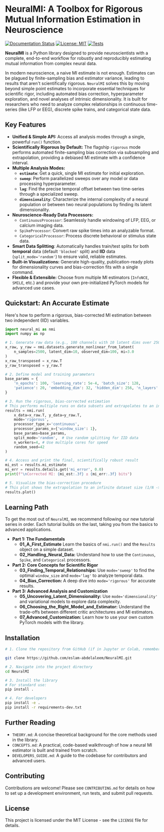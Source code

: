 # NeuralMI: A Toolbox for Rigorous Mutual Information Estimation in Neuroscience

[![Documentation Status](https://img.shields.io/badge/docs-latest-brightgreen)](https://eslam-abdelaleem.github.io/NeuralMI/)
[![License: MIT](https://img.shields.io/badge/License-MIT-yellow.svg)](https://opensource.org/licenses/MIT)
[![Tests](https://github.com/eslam-abdelaleem/NeuralMI/actions/workflows/tests.yml/badge.svg)](https://github.com/eslam-abdelaleem/NeuralMI/actions/workflows/tests.yml)

**NeuralMI** is a Python library designed to provide neuroscientists with a complete, end-to-end workflow for robustly and reproducibly estimating mutual information from complex neural data.

In modern neuroscience, a naive MI estimate is not enough. Estimates can be plagued by finite-sampling bias and estimator variance, leading to results that aren't scientifically rigorous. `NeuralMI` solves this by moving beyond simple point estimates to incorporate essential techniques for scientific rigor, including automated bias correction, hyperparameter exploration, and novel analyses of intrinsic dimensionality. It is built for researchers who need to analyze complex relationships in continuous time-series (like LFP or EEG), discrete spike trains, and categorical state data.

## Key Features

* **Unified & Simple API:** Access all analysis modes through a single, powerful `run()` function.
* **Scientifically Rigorous by Default:** The flagship `rigorous` mode performs automated finite-sampling bias correction via subsampling and extrapolation, providing a debiased MI estimate with a confidence interval.
* **Multiple Analysis Modes:**
    * **`estimate`**: Get a quick, single MI estimate for initial exploration.
    * **`sweep`**: Perform parallelized sweeps over any model or data processing hyperparameter.
    * **`lag`**: Find the precise temporal offset between two time-series through a specialized sweep.
    * **`dimensionality`**: Characterize the internal complexity of a neural population or between two neural populations by finding its latent dimensionality.
* **Neuroscience-Ready Data Processors:**
    * `ContinuousProcessor`: Seamlessly handle windowing of LFP, EEG, or calcium imaging data.
    * `SpikeProcessor`: Convert raw spike times into an analyzable format.
    * `CategoricalProcessor`: Process discrete behavioral or stimulus state data.
* **Smart Data Splitting**: Automatically handles train/test splits for both **temporal** data (default `'blocked'` split) and **IID** data (`split_mode='random'`) to ensure valid, reliable estimates.
* **Built-in Visualizations:** Generate high-quality, publication-ready plots for dimensionality curves and bias-correction fits with a single command.
* **Flexible & Extensible:** Choose from multiple MI estimators (`InfoNCE`, `SMILE`, etc.) and provide your own pre-initialized PyTorch models for advanced use cases.

## Quickstart: An Accurate Estimate
Here's how to perform a rigorous, bias-corrected MI estimation between two independent (IID) variables.

```python
import neural_mi as nmi
import numpy as np

# 1. Generate raw data (e.g., 100 channels with 10 latent dims over 2500 timepoints)
x_raw, y_raw = nmi.datasets.generate_nonlinear_from_latent(
    n_samples=2500, latent_dim=10, observed_dim=100, mi=3.0
)
x_raw_transposed = x_raw.T
y_raw_transposed = y_raw.T

# 2. Define model and training parameters
base_params = {
    'n_epochs': 100, 'learning_rate': 5e-4, 'batch_size': 128,
    'patience': 20, 'embedding_dim': 32, 'hidden_dim': 256, 'n_layers': 3
}

# 3. Run the rigorous, bias-corrected estimation
# This performs multiple runs on data subsets and extrapolates to an infinite-data estimate.
results = nmi.run(
    x_data=x_raw.T, y_data=y_raw.T,
    mode='rigorous',
    processor_type_x='continuous',
    processor_params_x={'window_size': 1},
    base_params=base_params,
    split_mode='random',  # Use random splitting for IID data
    n_workers=4, # Use multiple cores for speed
    random_seed=42
)

# 4. Access and print the final, scientifically robust result
mi_est = results.mi_estimate
mi_err = results.details.get('mi_error', 0.0)
print(f"\nCorrected MI: {mi_est:.3f} ± {mi_err:.3f} bits")

# 5. Visualize the bias-correction procedure
# This plot shows the extrapolation to an infinite dataset size (1/N -> 0).
results.plot()
```

## Learning Path
To get the most out of `NeuralMI`, we recommend following our new tutorial series in order. Each tutorial builds on the last, taking you from the basics to advanced applications.

- **Part 1: The Fundamentals**
    - **01_A_First_Estimate** Learn the basics of `nmi.run()` and the `Results` object on a simple dataset.
    - **02_Handling_Neural_Data:** Understand how to use the `Continuous`, `Spike`, and `Categorical` processors.
- **Part 2: Core Concepts for Scientific Rigor**
    - **03_Finding_Temporal_Relationships:** Use `mode='sweep'` to find the optimal `window_size` and `mode='lag'` to analyze temporal data.
    - **04_Bias_Correction:** A deep dive into `mode='rigorous'` for accurate results.
- **Part 3: Advanced Analysis and Customization**
    - **05_Uncovering_Latent_Dimensionality:** Use `mode='dimensionality'` and variational models to explore data complexity.
    - **06_Choosing_the_Right_Model_and_Estimator:** Understand the trade-offs between different critic architectures and MI estimators.
    - **07_Advanced_Customization:** Learn how to use your own custom PyTorch models with the library.

## Installation
```bash
# 1. Clone the repository from GitHub (if in Jupyter or Colab, remember to add "!" before running terminal commands like the following

git clone https://github.com/eslam-abdelaleem/NeuralMI.git

# 2. Navigate into the project directory
cd NeuralMI

# 3. Install the library
# For standard use:
pip install .

# 4. For developers
pip install -e .
pip install -r requirements-dev.txt
```

## Further Reading
- `THEORY.md`: A concise theoretical background for the core methods used in the library.
- `CONCEPTS.md`: A practical, code-based walkthrough of how a neural MI estimator is built and trained from scratch.
- `DEVELOPERS_GUIDE.md`: A guide to the codebase for contributors and advanced users.

## Contributing
Contributions are welcome! Please see ```CONTRIBUTING.md``` for details on how to set up a development environment, run tests, and submit pull requests.

## License
This project is licensed under the MIT License - see the ```LICENSE``` file for details.

